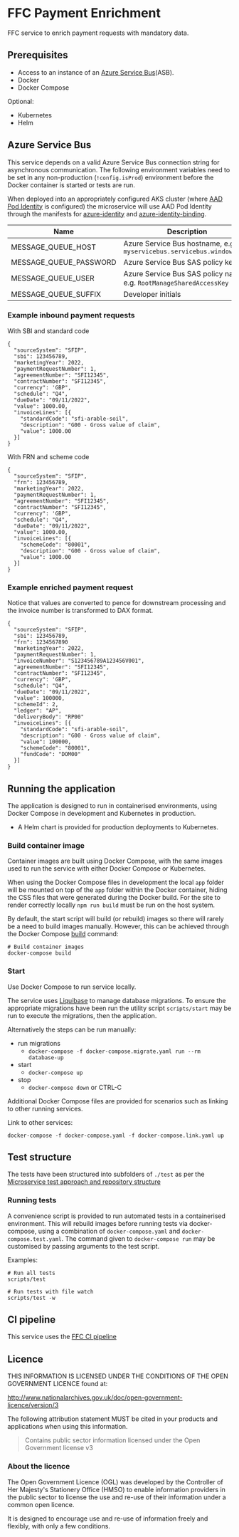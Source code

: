 # FFC Payment Enrichment 

FFC service to enrich payment requests with mandatory data.

## Prerequisites

- Access to an instance of an
[Azure Service Bus](https://docs.microsoft.com/en-us/azure/service-bus-messaging/)(ASB).
- Docker
- Docker Compose

Optional:
- Kubernetes
- Helm

## Azure Service Bus

This service depends on a valid Azure Service Bus connection string for
asynchronous communication.  The following environment variables need to be set
in any non-production (`!config.isProd`) environment before the Docker
container is started or tests are run. 

When deployed into an appropriately configured AKS
cluster (where [AAD Pod Identity](https://github.com/Azure/aad-pod-identity) is
configured) the microservice will use AAD Pod Identity through the manifests
for
[azure-identity](./helm/ffc-pay-enrichment/templates/azure-identity.yaml)
and
[azure-identity-binding](./helm/ffc-pay-enrichment/templates/azure-identity-binding.yaml).

| Name | Description |
| ---| --- |
| MESSAGE_QUEUE_HOST | Azure Service Bus hostname, e.g. `myservicebus.servicebus.windows.net` |
| MESSAGE_QUEUE_PASSWORD | Azure Service Bus SAS policy key |
| MESSAGE_QUEUE_USER | Azure Service Bus SAS policy name, e.g. `RootManageSharedAccessKey`    |
| MESSAGE_QUEUE_SUFFIX | Developer initials |


### Example inbound payment requests

With SBI and standard code
```
{
  "sourceSystem": "SFIP",
  "sbi": 123456789,
  "marketingYear": 2022,
  "paymentRequestNumber": 1,
  "agreementNumber": "SFI12345",
  "contractNumber": "SFI12345",
  "currency": 'GBP",
  "schedule": "Q4",
  "dueDate": "09/11/2022",
  "value": 1000.00,
  "invoiceLines": [{
    "standardCode": "sfi-arable-soil",
    "description": "G00 - Gross value of claim",
    "value": 1000.00
  }]
}
```
With FRN and scheme code
```
{
  "sourceSystem": "SFIP",
  "frn": 123456789,
  "marketingYear": 2022,
  "paymentRequestNumber": 1,
  "agreementNumber": "SFI12345",
  "contractNumber": "SFI12345",
  "currency": 'GBP",
  "schedule": "Q4",
  "dueDate": "09/11/2022",
  "value": 1000.00,
  "invoiceLines": [{
    "schemeCode": "80001",
    "description": "G00 - Gross value of claim",
    "value": 1000.00
  }]
}
```

### Example enriched payment request

Notice that values are converted to pence for downstream processing and the invoice number is transformed to DAX format.

```
{
  "sourceSystem": "SFIP",
  "sbi": 123456789,
  "frn": 1234567890
  "marketingYear": 2022,
  "paymentRequestNumber": 1,
  "invoiceNumber": "S123456789A123456V001",
  "agreementNumber": "SFI12345",
  "contractNumber": "SFI12345",
  "currency": 'GBP",
  "schedule": "Q4",
  "dueDate": "09/11/2022",
  "value": 100000,
  "schemeId": 2,
  "ledger": "AP",
  "deliveryBody": "RP00"
  "invoiceLines": [{
    "standardCode": "sfi-arable-soil",
    "description": "G00 - Gross value of claim",
    "value": 100000,
    "schemeCode": "80001",
    "fundCode": "DOM00"
  }]
}
```

## Running the application

The application is designed to run in containerised environments, using Docker Compose in development and Kubernetes in production.

- A Helm chart is provided for production deployments to Kubernetes.

### Build container image

Container images are built using Docker Compose, with the same images used to run the service with either Docker Compose or Kubernetes.

When using the Docker Compose files in development the local `app` folder will
be mounted on top of the `app` folder within the Docker container, hiding the CSS files that were generated during the Docker build.  For the site to render correctly locally `npm run build` must be run on the host system.


By default, the start script will build (or rebuild) images so there will
rarely be a need to build images manually. However, this can be achieved
through the Docker Compose
[build](https://docs.docker.com/compose/reference/build/) command:

```
# Build container images
docker-compose build
```

### Start

Use Docker Compose to run service locally.

The service uses [Liquibase](https://www.liquibase.org/) to manage database migrations. To ensure the appropriate migrations have been run the utility script `scripts/start` may be run to execute the migrations, then the application.

Alternatively the steps can be run manually:
* run migrations
  * `docker-compose -f docker-compose.migrate.yaml run --rm database-up`
* start
  * `docker-compose up`
* stop
  * `docker-compose down` or CTRL-C

Additional Docker Compose files are provided for scenarios such as linking to other running services.

Link to other services:
```
docker-compose -f docker-compose.yaml -f docker-compose.link.yaml up
```

## Test structure

The tests have been structured into subfolders of `./test` as per the
[Microservice test approach and repository structure](https://eaflood.atlassian.net/wiki/spaces/FPS/pages/1845396477/Microservice+test+approach+and+repository+structure)

### Running tests

A convenience script is provided to run automated tests in a containerised
environment. This will rebuild images before running tests via docker-compose,
using a combination of `docker-compose.yaml` and `docker-compose.test.yaml`.
The command given to `docker-compose run` may be customised by passing
arguments to the test script.

Examples:

```
# Run all tests
scripts/test

# Run tests with file watch
scripts/test -w
```

## CI pipeline

This service uses the [FFC CI pipeline](https://github.com/DEFRA/ffc-jenkins-pipeline-library)

## Licence

THIS INFORMATION IS LICENSED UNDER THE CONDITIONS OF THE OPEN GOVERNMENT LICENCE found at:

<http://www.nationalarchives.gov.uk/doc/open-government-licence/version/3>

The following attribution statement MUST be cited in your products and applications when using this information.

> Contains public sector information licensed under the Open Government license v3

### About the licence

The Open Government Licence (OGL) was developed by the Controller of Her Majesty's Stationery Office (HMSO) to enable information providers in the public sector to license the use and re-use of their information under a common open licence.

It is designed to encourage use and re-use of information freely and flexibly, with only a few conditions.

